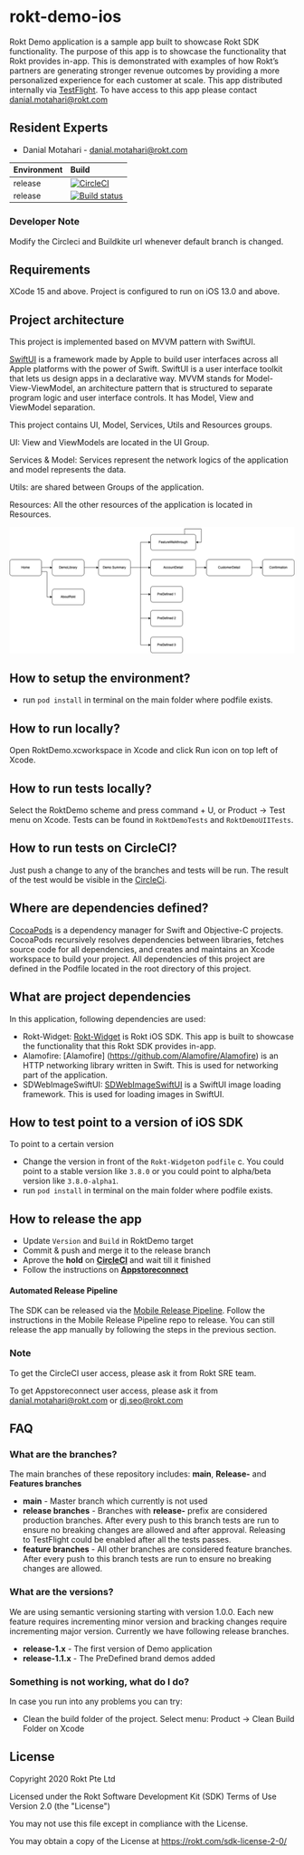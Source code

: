 # rokt-demo-ios
Rokt Demo application is a sample app built to showcase Rokt SDK functionality. The purpose of this app is to showcase the functionality that Rokt provides in-app. This is demonstrated with examples of how Rokt’s partners are generating stronger revenue outcomes by providing a more personalized experience for each customer at scale. 
This app distributed internally via [TestFlight](https://developer.apple.com/testflight/). To have access to this app please contact danial.motahari@rokt.com


## Resident Experts
- Danial Motahari - danial.motahari@rokt.com


| Environment | Build |
| ----------- | :----- |
| release |  [![CircleCI](https://dl.circleci.com/status-badge/img/gh/ROKT/rokt-demo-ios/tree/release-1.1.x.svg?style=svg)](https://dl.circleci.com/status-badge/redirect/gh/ROKT/rokt-demo-ios/tree/release-1.1.x)
| release | [![Build status](https://badge.buildkite.com/afe921fff6fe587a6a59245ca0181c61d5557c78893991f9cc.svg)](https://buildkite.com/rokt/rokt-demo-ios?branch=release-1.1.x)
### Developer Note
Modify the Circleci and Buildkite url whenever default branch is changed.


## Requirements

XCode 15 and above. Project is configured to run on iOS 13.0 and above.

## Project architecture

This project is implemented based on MVVM pattern with SwiftUI. 

[SwiftUI](https://developer.apple.com/xcode/swiftui/) is a framework made by Apple to build user interfaces across all Apple platforms with the power of Swift. SwiftUI is a user interface toolkit that lets us design apps in a declarative way.
MVVM stands for Model-View-ViewModel, an architecture pattern that is structured to separate program logic and user interface controls. It has Model, View and ViewModel separation. 

This project contains UI, Model, Services, Utils and Resources groups.

UI: View and ViewModels are located in the UI Group.

Services & Model: Services represent the network logics of the application and model represents the data.

Utils: are shared between Groups of the application.

Resources: All the other resources of the application is located in Resources. 

![UI diagram](diagram.png)

## How to setup the environment?

- run `pod install` in terminal on the main folder where podfile exists.

## How to run locally?

Open RoktDemo.xcworkspace in Xcode and click Run icon on top left of Xcode.

## How to run tests locally?

Select the RoktDemo scheme and press command + U, or Product -> Test menu on Xcode.
Tests can be found in `RoktDemoTests` and `RoktDemoUIITests`.

## How to run tests on CircleCI?

Just push a change to any of the branches and tests will be run. The result of the test would be visible in the [CircleCi](https://app.circleci.com/pipelines/github/ROKT/rokt-demo-ios).

## Where are dependencies defined?

[CocoaPods](https://cocoapods.org/) is a dependency manager for Swift and Objective-C projects. CocoaPods recursively resolves dependencies between libraries, fetches source code for all dependencies, and creates and maintains an Xcode workspace to build your project. All dependencies of this project are defined in the Podfile located in the root directory of this project. 

## What are project dependencies
In this application, following dependencies are used: 
-  Rokt-Widget: [Rokt-Widget](https://docs.rokt.com/docs/developers/integration-guides/ios/overview) is Rokt iOS SDK. This app is built to showcase the functionality that this Rokt SDK provides in-app.  
-  Alamofire: [Alamofire] (https://github.com/Alamofire/Alamofire) is an HTTP networking library written in Swift. This is used for networking part of the application.
-  SDWebImageSwiftUI: [SDWebImageSwiftUI](https://github.com/SDWebImage/SDWebImageSwiftUI) is a SwiftUI image loading framework. This is used for loading images in SwiftUI. 

## How to test point to a version of iOS SDK
To point to a certain version
- Change the version in front of the `Rokt-Widget`on `podfile` c. You could point to a stable version like `3.8.0` or you could point to alpha/beta version like `3.8.0-alpha1`. 
- run `pod install` in terminal on the main folder where podfile exists.

## How to release the app
- Update `Version` and `Build` in RoktDemo target
- Commit & push and merge it to the release branch
- Aprove the **hold** on **[CircleCI](https://app.circleci.com/pipelines/github/ROKT/rokt-demo-ios)** and wait till it finished
- Follow the instructions on **[Appstoreconnect](https://appstoreconnect.apple.com/)**

#### Automated Release Pipeline
The SDK can be released via the [Mobile Release Pipeline](https://github.com/ROKT/mobile-release-pipeline/tree/master). Follow the instructions in the Mobile Release Pipeline repo to release. You can still release the app manually by following the steps in the previous section.

### Note
To get the CircleCI user access, please ask it from Rokt SRE team.

To get Appstoreconnect user access, please ask it from danial.motahari@rokt.com or dj.seo@rokt.com

## FAQ

### What are the branches?

The main branches of these repository includes: **main**, **Release-** and **Features branches**

* **main** - Master branch which currently is not used
* **release branches** - Branches with **release-** prefix are considered production branches. After every push to this branch tests are run to ensure no breaking changes are allowed and after approval. Releasing to TestFlight could be enabled after all the tests passes. 
* **feature branches** - All other branches are considered feature branches. After every push to this branch tests are run to ensure no breaking changes are allowed.

### What are the versions?
We are using semantic versioning starting with version 1.0.0. Each new feature requires incrementing minor version and bracking changes require incrementing major version. 
Currently we have following release branches.

* **release-1.x** - The first version of Demo application
* **release-1.1.x** - The PreDefined brand demos added

### Something is not working, what do I do?

In case you run into any problems you can try:

* Clean the build folder of the project. Select menu: Product -> Clean Build Folder on Xcode

## License

Copyright 2020 Rokt Pte Ltd

Licensed under the Rokt Software Development Kit (SDK) Terms of Use
Version 2.0 (the "License")

You may not use this file except in compliance with the License.

You may obtain a copy of the License at https://rokt.com/sdk-license-2-0/